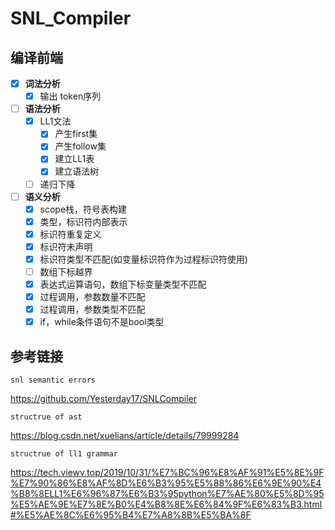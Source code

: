# SNL_Compiler

## 编译前端

- [x] **词法分析**
	- [x] 输出 token序列
- [ ] **语法分析**
	- [x] LL1文法
		- [x] 产生first集
		- [x] 产生follow集
		- [x] 建立LL1表
		- [x] 建立语法树
	- [ ] 递归下降

- [ ] **语义分析**
	- [x] scope栈，符号表构建
	- [x] 类型，标识符内部表示
	- [x] 标识符重复定义
	- [x] 标识符未声明
	- [x] 标识符类型不匹配(如变量标识符作为过程标识符使用)
	- [ ] 数组下标越界
	- [x] 表达式运算语句，数组下标变量类型不匹配
	- [x] 过程调用，参数数量不匹配
	- [x] 过程调用，参数类型不匹配
	- [x] if，while条件语句不是bool类型

## 参考链接

`snl semantic errors`

https://github.com/Yesterday17/SNLCompiler

`structrue of ast`

https://blog.csdn.net/xuelians/article/details/79999284

`structrue of ll1 grammar`

https://tech.viewv.top/2019/10/31/%E7%BC%96%E8%AF%91%E5%8E%9F%E7%90%86%E8%AF%8D%E6%B3%95%E5%88%86%E6%9E%90%E4%B8%8ELL1%E6%96%87%E6%B3%95python%E7%AE%80%E5%8D%95%E5%AE%9E%E7%8E%B0%E4%B8%8E%E6%84%9F%E6%83%B3.html#%E5%AE%8C%E6%95%B4%E7%A8%8B%E5%BA%8F

